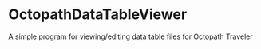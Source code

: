 # OctopathDataTableViewer
A simple program for viewing/editing data table files for Octopath Traveler
